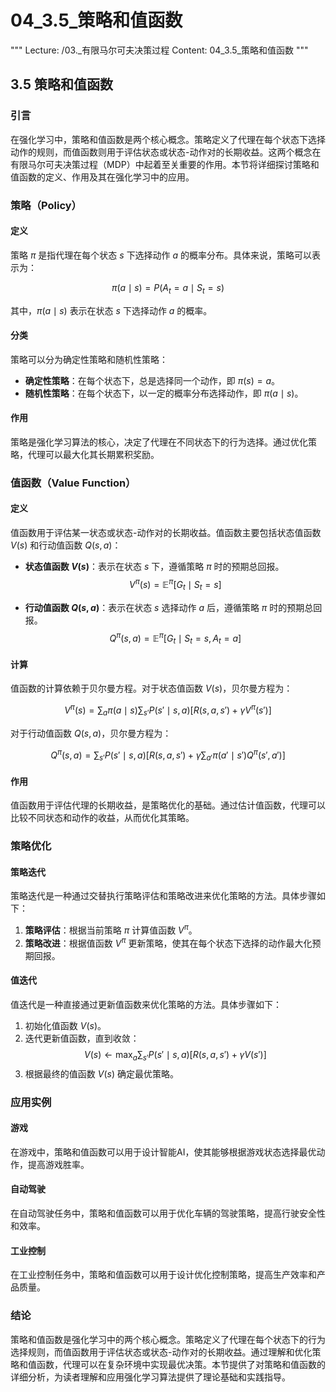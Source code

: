 # 04_3.5_策略和值函数

"""
Lecture: /03._有限马尔可夫决策过程
Content: 04_3.5_策略和值函数
"""

## 3.5 策略和值函数

### 引言

在强化学习中，策略和值函数是两个核心概念。策略定义了代理在每个状态下选择动作的规则，而值函数则用于评估状态或状态-动作对的长期收益。这两个概念在有限马尔可夫决策过程（MDP）中起着至关重要的作用。本节将详细探讨策略和值函数的定义、作用及其在强化学习中的应用。

### 策略（Policy）

#### 定义
策略 $\pi$ 是指代理在每个状态 $s$ 下选择动作 $a$ 的概率分布。具体来说，策略可以表示为：

$$ \pi(a \mid s) = P(A_t = a \mid S_t = s) $$

其中，$\pi(a \mid s)$ 表示在状态 $s$ 下选择动作 $a$ 的概率。

#### 分类
策略可以分为确定性策略和随机性策略：
- **确定性策略**：在每个状态下，总是选择同一个动作，即 $\pi(s) = a$。
- **随机性策略**：在每个状态下，以一定的概率分布选择动作，即 $\pi(a \mid s)$。

#### 作用
策略是强化学习算法的核心，决定了代理在不同状态下的行为选择。通过优化策略，代理可以最大化其长期累积奖励。

### 值函数（Value Function）

#### 定义
值函数用于评估某一状态或状态-动作对的长期收益。值函数主要包括状态值函数 $V(s)$ 和行动值函数 $Q(s, a)$：

- **状态值函数 $V(s)$**：表示在状态 $s$ 下，遵循策略 $\pi$ 时的预期总回报。
  $$ V^{\pi}(s) = \mathbb{E}^{\pi}[G_t \mid S_t = s] $$
  
- **行动值函数 $Q(s, a)$**：表示在状态 $s$ 选择动作 $a$ 后，遵循策略 $\pi$ 时的预期总回报。
  $$ Q^{\pi}(s, a) = \mathbb{E}^{\pi}[G_t \mid S_t = s, A_t = a] $$

#### 计算
值函数的计算依赖于贝尔曼方程。对于状态值函数 $V(s)$，贝尔曼方程为：

$$ V^{\pi}(s) = \sum_{a} \pi(a \mid s) \sum_{s'} P(s' \mid s, a) \left[ R(s, a, s') + \gamma V^{\pi}(s') \right] $$

对于行动值函数 $Q(s, a)$，贝尔曼方程为：

$$ Q^{\pi}(s, a) = \sum_{s'} P(s' \mid s, a) \left[ R(s, a, s') + \gamma \sum_{a'} \pi(a' \mid s') Q^{\pi}(s', a') \right] $$

#### 作用
值函数用于评估代理的长期收益，是策略优化的基础。通过估计值函数，代理可以比较不同状态和动作的收益，从而优化其策略。

### 策略优化

#### 策略迭代
策略迭代是一种通过交替执行策略评估和策略改进来优化策略的方法。具体步骤如下：
1. **策略评估**：根据当前策略 $\pi$ 计算值函数 $V^{\pi}$。
2. **策略改进**：根据值函数 $V^{\pi}$ 更新策略，使其在每个状态下选择的动作最大化预期回报。

#### 值迭代
值迭代是一种直接通过更新值函数来优化策略的方法。具体步骤如下：
1. 初始化值函数 $V(s)$。
2. 迭代更新值函数，直到收敛：
   $$ V(s) \leftarrow \max_{a} \sum_{s'} P(s' \mid s, a) \left[ R(s, a, s') + \gamma V(s') \right] $$
3. 根据最终的值函数 $V(s)$ 确定最优策略。

### 应用实例

#### 游戏
在游戏中，策略和值函数可以用于设计智能AI，使其能够根据游戏状态选择最优动作，提高游戏胜率。

#### 自动驾驶
在自动驾驶任务中，策略和值函数可以用于优化车辆的驾驶策略，提高行驶安全性和效率。

#### 工业控制
在工业控制任务中，策略和值函数可以用于设计优化控制策略，提高生产效率和产品质量。

### 结论

策略和值函数是强化学习中的两个核心概念。策略定义了代理在每个状态下的行为选择规则，而值函数用于评估状态或状态-动作对的长期收益。通过理解和优化策略和值函数，代理可以在复杂环境中实现最优决策。本节提供了对策略和值函数的详细分析，为读者理解和应用强化学习算法提供了理论基础和实践指导。